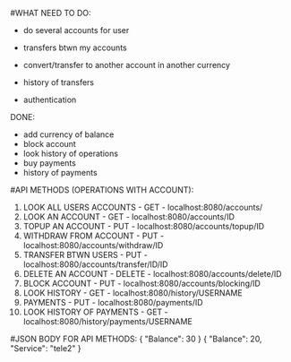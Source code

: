 #WHAT NEED TO DO:
- do several accounts for user
- transfers btwn my accounts
- convert/transfer to another account in another currency
- history of transfers

- authentication



DONE:
- add currency of balance
- block account
- look history of operations
- buy payments
- history of payments


#API METHODS (OPERATIONS WITH ACCOUNT):
1) LOOK ALL USERS ACCOUNTS - GET - localhost:8080/accounts/
2) LOOK AN ACCOUNT - GET - localhost:8080/accounts/ID
3) TOPUP AN ACCOUNT - PUT - localhost:8080/accounts/topup/ID
4) WITHDRAW FROM ACCOUNT - PUT - localhost:8080/accounts/withdraw/ID
5) TRANSFER BTWN USERS - PUT - localhost:8080/accounts/transfer/ID/ID
6) DELETE AN ACCOUNT - DELETE -  localhost:8080/accounts/delete/ID
7) BLOCK ACCOUNT - PUT - localhost:8080/accounts/blocking/ID
8) LOOK HISTORY - GET - localhost:8080/history/USERNAME
9) PAYMENTS - PUT - localhost:8080/payments/ID
10) LOOK HISTORY OF PAYMENTS - GET - localhost:8080/history/payments/USERNAME

#JSON BODY FOR API METHODS:
{
  "Balance": 30
}
{
  "Balance": 20,
  "Service": "tele2"
}